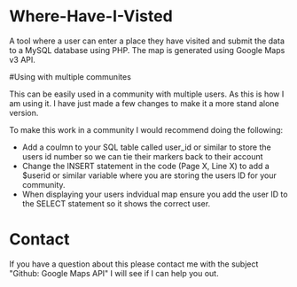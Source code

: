 # Where-Have-I-Visted
A tool where a user can enter a place they have visited and submit the data to a MySQL database using PHP. The map is generated using Google Maps v3 API.

#Using with multiple communites

This can be easily used in a community with multiple users. As this is how I am using it. I have just made a few changes to make it a more stand alone version.

To make this work in a community I would recommend doing the following:
* Add a coulmn to your SQL table called user_id or similar to store the users id number so we can tie their markers back to their account
* Change the INSERT statement in the code (Page X, Line X) to add a $userid or similar variable where you are storing the users ID for your community.
* When displaying your users indvidual map ensure you add the user ID to the SELECT statement so it shows the correct user.


# Contact
If you have a question about this please contact me with the subject "Github: Google Maps API" I will see if I can help you out.
